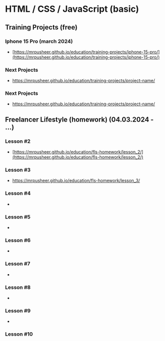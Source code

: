 # HTML / CSS / JavaScript (basic)

## Training Projects (free)

### Iphone 15 Pro (march 2024)
* [https://mrpusheer.github.io/education/training-projects/iphone-15-pro/](https://mrpusheer.github.io/education/training-projects/iphone-15-pro/)

### Next Projects
* https://mrpusheer.github.io/education/training-projects/project-name/

### Next Projects
* https://mrpusheer.github.io/education/training-projects/project-name/

## Freelancer Lifestyle (homework) (04.03.2024 - ...)

### Lesson #2
* [https://mrpusheer.github.io/education/fls-homework/lesson_2/](https://mrpusheer.github.io/education/fls-homework/lesson_2/)

### Lesson #3
* https://mrpusheer.github.io/education/fls-homework/lesson_3/
                
### Lesson #4
*

### Lesson #5
*

### Lesson #6
*

### Lesson #7
*

### Lesson #8
*

### Lesson #9
*

### Lesson #10
